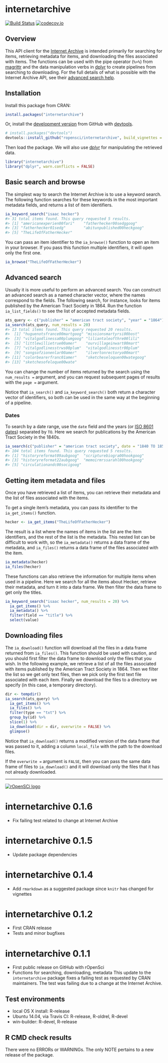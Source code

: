 
<!-- README.md is generated from README.Rmd. Please edit that file -->

# internetarchive

[![Build
Status](https://travis-ci.org/ropensci/internetarchive.svg?branch=master)](https://travis-ci.org/ropensci/internetarchive)
[![codecov.io](https://codecov.io/github/ropensci/internetarchive/coverage.svg?branch=master)](https://codecov.io/github/ropensci/internetarchive?branch=master)

## Overview

This API client for the [Internet Archive](https://archive.org/) is
intended primarily for searching for items, retrieving metadata for
items, and downloading the files associated with items. The functions
can be used with the pipe operator (`%>%`) from
[magrittr](https://github.com/smbache/magrittr) and the data
manipulation verbs in [dplyr](https://github.com/hadley/dplyr) to create
pipelines from searching to downloading. For the full details of what is
possible with the Internet Archive API, see their [advanced search
help](https://archive.org/advancedsearch.php).

## Installation

Install this package from CRAN:

``` r
install.packages("internetarchive")
```

Or, install the [development
version](https://github.com/ropensci/internetarchive) from GitHub with
[devtools](http://cran.rstudio.org/web/packages/devtools/).

``` r
# install.packages("devtools")
devtools::install_github("ropensci/internetarchive", build_vignettes = TRUE)
```

Then load the package. We will also use
[dplyr](https://github.com/hadley/dplyr) for manipulating the retrieved
data.

``` r
library("internetarchive")
library("dplyr", warn.conflicts = FALSE)
```

## Basic search and browse

The simplest way to search the Internet Archive is to use a keyword
search. The following function searches for these keywords in the most
important metadata fields, and returns a list of item identifiers.

``` r
ia_keyword_search("isaac hecker")
#> 31 total items found. This query requested 5 results.
#> [1] "americanexperien00fari"    "fatherhecker00sedggoog"   
#> [3] "fatherhecker01sedg"        "abitunpublished00heckgoog"
#> [5] "TheLifeOfFatherHecker"
```

You can pass an item identifier to the `ia_browse()` function to open an
item in your browser. If you pass this function multiple identifiers, it
will open only the first one.

``` r
ia_browse("TheLifeOfFatherHecker")
```

## Advanced search

Usually it is more useful to perform an advanced search. You can
construct an advanced search as a named character vector, where the
names correspond to the fields. The following search, for instance,
looks for items published by the American Tract Society in 1864. Run the
function `ia_list_fields()` to see the list of accepted metadata fields.

``` r
ats_query <- c("publisher" = "american tract society", "year" = "1864")
ia_search(ats_query, num_results = 20)
#> 13 total items found. This query requested 20 results.
#>  [1] "huguenotsfrance00martgoog" "missionsmartyrsi00bost"   
#>  [3] "vitalgodlinessa00plumgoog" "liliantaleofthre00lili"   
#>  [5] "littlewillietrue00amer"    "ourvillageinwart00mart"   
#>  [7] "vitalgodlinesstrws00plum"  "vitalgodlinesstr00plum"   
#>  [9] "songsofzionenlar00amer"    "ilvertonrectoryo00mart"   
#> [11] "colorbearerfranc01amer"    "sketcheseloquen00wategoog"
#> [13] "sketchesofeloque00wate"
```

You can change the number of items returned by the search using the
`num_results =` argument, and you can request subsequent pages of
results with the `page =` argument.

Notice that `ia_search()` and `ia_keyword_search()` both return a
character vector of identifiers, so both can be used in the same way at
the beginning of a pipeline.

### Dates

To search by a date range, use the `date` field and the years (or
[ISO 8601 dates](http://en.wikipedia.org/wiki/ISO_8601)) separated by
`TO`. Here we search for publications by the American Tract Society in
the
1840s.

``` r
ia_search(c("publisher" = "american tract society", date = "1840 TO 1850"))
#> 104 total items found. This query requested 5 results.
#> [1] "historyreformat09aubgoog"  "scripturebiogra00hookgoog"
#> [3] "historyreformat22aubgoog"  "memoirmrssarahl00hookgoog"
#> [5] "circulationandc00socigoog"
```

## Getting item metadata and files

Once you have retrieved a list of items, you can retrieve their metadata
and the list of files associated with the items.

To get a single item’s metadata, you can pass its identifier to the
`ia_get_items()` function.

``` r
hecker <- ia_get_items("TheLifeOfFatherHecker")
```

The result is a list where the names of items in the list are the item
identifiers, and the rest of the list is the metadata. This nested list
can be difficult to work with, so the `ia_metadata()` returns a data
frame of the metadata, and `ia_files()` returns a data frame of the
files associated with the item.

``` r
ia_metadata(hecker)
ia_files(hecker)
```

These functions can also retrieve the information for multiple items
when used in a pipeline. Here we search for all the items about Hecker,
retrieve their metadata, and turn it into a data frame. We then filter
the data frame to get only the titles.

``` r
ia_keyword_search("isaac hecker", num_results = 20) %>% 
  ia_get_items() %>% 
  ia_metadata() %>% 
  filter(field == "title") %>% 
  select(value)
```

## Downloading files

The `ia_download()` function will download all the files in a data frame
returned from `ia_files()`. This function should be used with caution,
and you should first filter the data frame to download only the files
that you wish. In the following example, we retrieve a list of all the
files associated with items published by the American Tract Society in
1864. Then we filter the list so we get only text files, then we pick
only the first text file associated with each item. Finally we download
the files to a directory we specify (in this case, a temporary
directory).

``` r
dir <- tempdir()
ia_search(ats_query) %>% 
  ia_get_items() %>% 
  ia_files() %>% 
  filter(type == "txt") %>% 
  group_by(id) %>% 
  slice(1) %>% 
  ia_download(dir = dir, overwrite = FALSE) %>% 
  glimpse()
```

Notice that `ia_download()` returns a modified version of the data frame
that was passed to it, adding a column `local_file` with the path to the
download files.

If the `overwrite =` argument is `FALSE`, then you can pass the same
data frame of files to `ia_download()` and it will download only the
files that it has not already downloaded.

-----

[![rOpenSCi
logo](http://ropensci.org/public_images/github_footer.png)](http://ropensci.org)
# internetarchive 0.1.6

- Fix failing test related to change at Internet Archive

# internetarchive 0.1.5

- Update package dependencies

# internetarchive 0.1.4

- Add `rmarkdown` as a suggested package since `knitr` has changed for vignettes

# internetarchive 0.1.2

- First CRAN release
- Tests and minor bugfixes

# internetarchive 0.1.1

- First public release on GitHub with rOpenSci
- Functions for searching, downloading, metadata
This  update to the `internetarchive` package fixes a failing test as requested by CRAN maintainers. The test was failing due to a change at the Internet Archive.

## Test environments

* local OS X install: R-release
* Ubuntu 14.04, via Travis CI: R-release, R-oldrel, R-devel
* win-builder: R-devel, R-release

## R CMD check results

There were no ERRORs or WARNINGs. The only NOTE pertains to a new release of the package.
